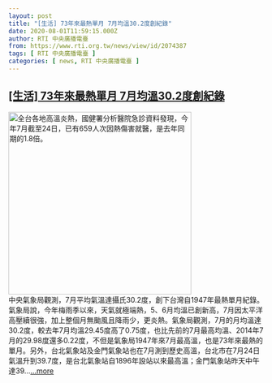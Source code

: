```yaml
---
layout: post
title: "[生活] 73年來最熱單月 7月均溫30.2度創紀錄"
date: 2020-08-01T11:59:15.000Z
author: RTI 中央廣播電臺
from: https://www.rti.org.tw/news/view/id/2074387
tags: [ RTI 中央廣播電臺 ]
categories: [ news, RTI 中央廣播電臺 ]
---
```

<!--1596283155000-->
[[生活] 73年來最熱單月 7月均溫30.2度創紀錄](https://www.rti.org.tw/news/view/id/2074387)
------

<div>
<img src="https://static.rti.org.tw/assets/thumbnails/2020/07/25/20200725000082M.jpg" width="360" alt="全台各地高溫炎熱，國健署分析醫院急診資料發現，今年7月截至24日，已有659人次因熱傷害就醫，是去年同期的1.8倍。" title="全台各地高溫炎熱，國健署分析醫院急診資料發現，今年7月截至24日，已有659人次因熱傷害就醫，是去年同期的1.8倍。"><br>中央氣象局觀測，7月平均氣溫達攝氏30.2度，創下台灣自1947年最熱單月紀錄。氣象局說，今年梅雨季以來，天氣就極端熱，5、6月均溫已創新高，7月因太平洋高壓續很強，加上整個月無颱風且降雨少，更炎熱。氣象局觀測，7月的月均溫達30.2度，較去年7月均溫29.45度高了0.75度，也比先前的7月最高均溫、2014年7月的29.98度還多0.22度，不但是氣象局1947年來7月最高溫，也是73年來最熱的單月。另外，台北氣象站及金門氣象站也在7月測到歷史高溫，台北市在7月24日氣溫升到39.7度，是台北氣象站自1896年設站以來最高溫；金門氣象站昨天中午達39...<a target="_blank" href="https://www.rti.org.tw/news/view/id/2074387">...more</a>
</div>
